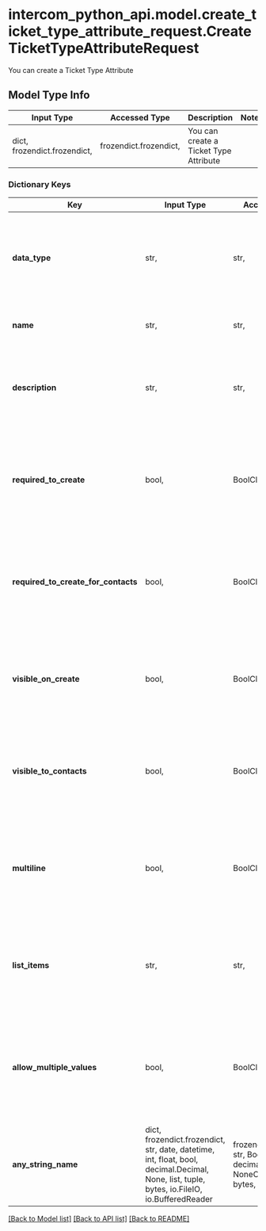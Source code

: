 # intercom_python_api.model.create_ticket_type_attribute_request.CreateTicketTypeAttributeRequest

You can create a Ticket Type Attribute

## Model Type Info
Input Type | Accessed Type | Description | Notes
------------ | ------------- | ------------- | -------------
dict, frozendict.frozendict,  | frozendict.frozendict,  | You can create a Ticket Type Attribute | 

### Dictionary Keys
Key | Input Type | Accessed Type | Description | Notes
------------ | ------------- | ------------- | ------------- | -------------
**data_type** | str,  | str,  | The data type of the attribute | must be one of ["string", "list", "integer", "decimal", "boolean", "datetime", "files", ] 
**name** | str,  | str,  | The name of the ticket type attribute | 
**description** | str,  | str,  | The description of the attribute presented to the teammate or contact | 
**required_to_create** | bool,  | BoolClass,  | Whether the attribute is required to be filled in when teammates are creating the ticket in Inbox. | [optional] if omitted the server will use the default value of False
**required_to_create_for_contacts** | bool,  | BoolClass,  | Whether the attribute is required to be filled in when contacts are creating the ticket in Messenger. | [optional] if omitted the server will use the default value of False
**visible_on_create** | bool,  | BoolClass,  | Whether the attribute is visible to teammates when creating a ticket in Inbox. | [optional] if omitted the server will use the default value of True
**visible_to_contacts** | bool,  | BoolClass,  | Whether the attribute is visible to contacts when creating a ticket in Messenger. | [optional] if omitted the server will use the default value of True
**multiline** | bool,  | BoolClass,  | Whether the attribute allows multiple lines of text (only applicable to string attributes) | [optional] 
**list_items** | str,  | str,  | A comma delimited list of items for the attribute value (only applicable to list attributes) | [optional] 
**allow_multiple_values** | bool,  | BoolClass,  | Whether the attribute allows multiple files to be attached to it (only applicable to file attributes) | [optional] 
**any_string_name** | dict, frozendict.frozendict, str, date, datetime, int, float, bool, decimal.Decimal, None, list, tuple, bytes, io.FileIO, io.BufferedReader | frozendict.frozendict, str, BoolClass, decimal.Decimal, NoneClass, tuple, bytes, FileIO | any string name can be used but the value must be the correct type | [optional]

[[Back to Model list]](../../README.md#documentation-for-models) [[Back to API list]](../../README.md#documentation-for-api-endpoints) [[Back to README]](../../README.md)

